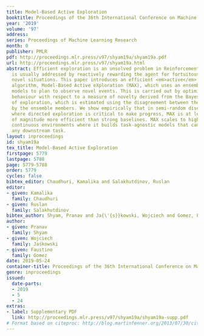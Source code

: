 ```yaml
---
title: Model-Based Active Exploration
booktitle: Proceedings of the 36th International Conference on Machine Learning
year: '2019'
volume: '97'
address: 
series: Proceedings of Machine Learning Research
month: 0
publisher: PMLR
pdf: http://proceedings.mlr.press/v97/shyam19a/shyam19a.pdf
url: http://proceedings.mlr.press/v97/shyam19a.html
abstract: Efficient exploration is an unsolved problem in Reinforcement Learning which
  is usually addressed by reactively rewarding the agent for fortuitously encountering
  novel situations. This paper introduces an efficient <em>active</em> exploration
  algorithm, Model-Based Active eXploration (MAX), which uses an ensemble of forward
  models to plan to observe novel events. This is carried out by optimizing agent
  behaviour with respect to a measure of novelty derived from the Bayesian perspective
  of exploration, which is estimated using the disagreement between the futures predicted
  by the ensemble members. We show empirically that in semi-random discrete environments
  where directed exploration is critical to make progress, MAX is at least an order
  of magnitude more efficient than strong baselines. MAX scales to high-dimensional
  continuous environments where it builds task-agnostic models that can be used for
  any downstream task.
layout: inproceedings
id: shyam19a
tex_title: Model-Based Active Exploration
firstpage: 5779
lastpage: 5788
page: 5779-5788
order: 5779
cycles: false
bibtex_editor: Chaudhuri, Kamalika and Salakhutdinov, Ruslan
editor:
- given: Kamalika
  family: Chaudhuri
- given: Ruslan
  family: Salakhutdinov
bibtex_author: Shyam, Pranav and Ja{\'{s}}kowski, Wojciech and Gomez, Faustino
author:
- given: Pranav
  family: Shyam
- given: Wojciech
  family: Jaśkowski
- given: Faustino
  family: Gomez
date: 2019-05-24
container-title: Proceedings of the 36th International Conference on Machine Learning
genre: inproceedings
issued:
  date-parts:
  - 2019
  - 5
  - 24
extras:
- label: Supplementary PDF
  link: http://proceedings.mlr.press/v97/shyam19a/shyam19a-supp.pdf
# Format based on citeproc: http://blog.martinfenner.org/2013/07/30/citeproc-yaml-for-bibliographies/
---
```

